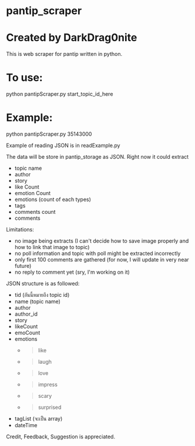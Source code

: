 # pantip_scraper
# Created by DarkDrag0nite

This is web scraper for pantip written in python.
# To use:
python pantipScraper.py start_topic_id_here
# Example:
python pantipScraper.py 35143000

Example of reading JSON is in readExample.py

The data will be store in pantip_storage as JSON.
Right now it could extract
- topic name
- author
- story
- like Count
- emotion Count
- emotions (count of each types)
- tags
- comments count
- comments

Limitations:
- no image being extracts (I can't decide how to save image properly and how to link that image to topic)
- no poll information and topic with poll might be extracted incorrectly
- only first 100 comments are gathered (for now, I will update in very near future)
- no reply to comment yet (sry, I'm working on it)

JSON structure is as followed:
- tid (อันนี้หมายถึง topic id)
- name (topic name)
- author
- author_id
- story
- likeCount
- emoCount
- emotions
  - > like
  - >	laugh
  - > love
  - > impress
  - > scary
  - > surprised
- tagList (จะเป็น array)
- dateTime

Credit, Feedback, Suggestion is appreciated.
